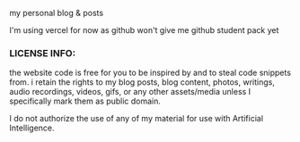 my personal blog & posts

I'm using vercel for now as github won't give me github student pack yet
### LICENSE INFO:

the website code is free for you to be inspired by and to steal code snippets from. i retain the rights to my blog posts, blog content, photos, writings, audio recordings, videos, gifs, or any other assets/media unless I specifically mark them as public domain.

I do not authorize the use of any of my material for use with Artificial Intelligence.
